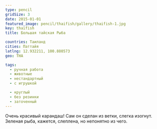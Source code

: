 ```yaml
---
type: pencil
gridSize: 3
date: 2015-01-01
featured_image: pencil/thaifish/gallery/thaifish-1.jpg
key: thaifish
title: Большая тайская Рыба

countries: Таиланд
cities: Паттайя
latlng: 12.932211, 100.880573
geo: THA

tags:
  - ручная работа
  - животные
  - нестандартный
  - с игрушкой

  - круглый
  - без резинки
  - заточенный
---
```


Очень красивый карандаш! Сам он сделан из ветки, слегка изогнут. Зеленая рыба, кажется, слеплена, но непонятно из чего.
